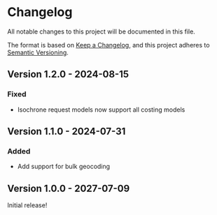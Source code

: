 # Changelog

All notable changes to this project will be documented in this file.

The format is based on [Keep a Changelog](https://keepachangelog.com/en/1.1.0/),
and this project adheres to [Semantic Versioning](https://semver.org/spec/v2.0.0.html).

## Version 1.2.0 - 2024-08-15

### Fixed

- Isochrone request models now support all costing models

## Version 1.1.0 - 2024-07-31

### Added

- Add support for bulk geocoding

## Version 1.0.0 - 2027-07-09

Initial release!
